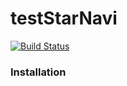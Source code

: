 # testStarNavi

[![Build Status](https://travis-ci.org/joemccann/dillinger.svg?branch=master)](https://travis-ci.org/joemccann/dillinger)

### Installation
